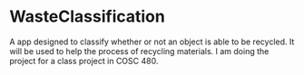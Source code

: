 # WasteClassification
A app designed to classify whether or not an object is able to be recycled. It will be used to help the process of recycling materials. I am doing the project for a class project in COSC 480. 
